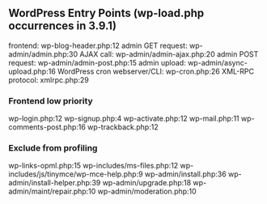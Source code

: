 ## WordPress Entry Points (wp-load.php occurrences in 3.9.1)

frontend: wp-blog-header.php:12
admin GET request: wp-admin/admin.php:30
AJAX call: wp-admin/admin-ajax.php:20
admin POST request: wp-admin/admin-post.php:15
admin upload: wp-admin/async-upload.php:16
WordPress cron webserver/CLI: wp-cron.php:26
XML-RPC protocol: xmlrpc.php:29

### Frontend low priority

wp-login.php:12
wp-signup.php:4
wp-activate.php:12
wp-mail.php:11
wp-comments-post.php:16
wp-trackback.php:12

### Exclude from profiling

wp-links-opml.php:15
wp-includes/ms-files.php:12
wp-includes/js/tinymce/wp-mce-help.php:9
wp-admin/install.php:36
wp-admin/install-helper.php:39
wp-admin/upgrade.php:18
wp-admin/maint/repair.php:10
wp-admin/moderation.php:10

